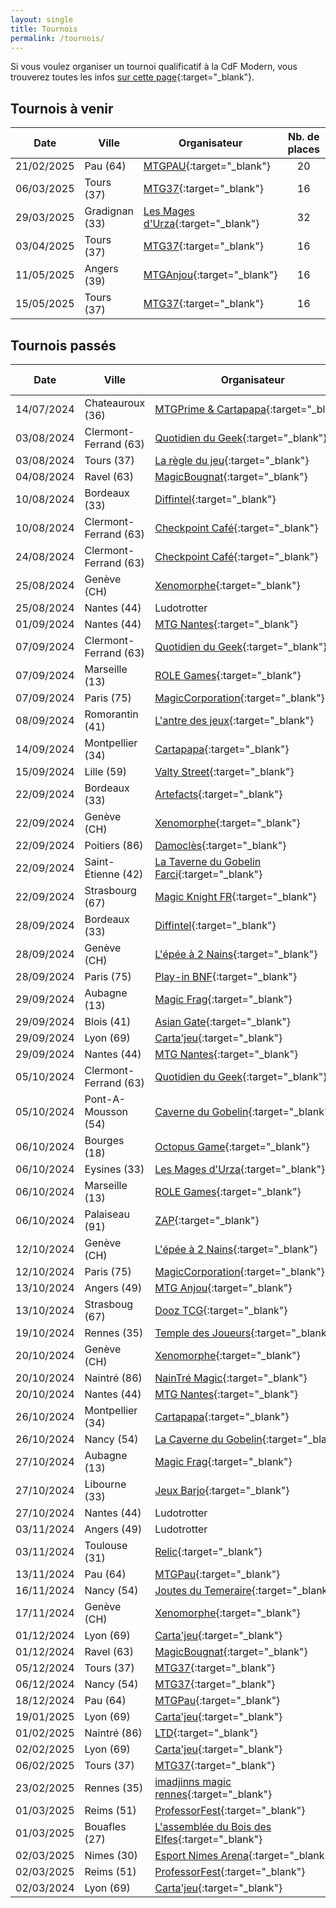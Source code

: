 ```yaml
---
layout: single
title: Tournois
permalink: /tournois/
---
```


Si vous voulez organiser un tournoi qualificatif à la CdF Modern, vous trouverez toutes les infos [sur cette page](/organiser-un-qualifier/){:target="_blank"}.

## Tournois à venir

| Date | Ville | Organisateur | Nb. de places | Inscription |
| - | - | - | :-: | - |
| 21/02/2025 | Pau (64) | [MTGPAU](https://www.facebook.com/mtgpau/){:target="_blank"} | 20 | [Facebook](https://www.facebook.com/mtgpau/posts/pfbid0kcVL7hF9MPW832Wvfoqtimw5AXPE45gYmrBSmsTBPtdyKnpDAtaWd5xvhRa5JfGFl){:target="_blank"} |
| 06/03/2025 | Tours (37) | [MTG37](https://discord.gg/tq2RzCJBbZ){:target="_blank"} | 16 | [Discord](https://discord.gg/tq2RzCJBbZ){:target="_blank"} |
| 29/03/2025 | Gradignan (33) | [Les Mages d'Urza](https://discord.gg/PTeFDRPfKk){:target="_blank"} | 32 | [HelloAsso](https://www.helloasso.com/associations/les-mages-d-urza/evenements/urza-series-open-cdf-modern){:target="_blank"} |
| 03/04/2025 | Tours (37) | [MTG37](https://discord.gg/tq2RzCJBbZ){:target="_blank"} | 16 | [Discord](https://discord.gg/tq2RzCJBbZ){:target="_blank"} |
| 11/05/2025 | Angers (39) | [MTGAnjou](https://www.helloasso.com/associations/mtg-anjou){:target="_blank"} | 16 | [HelloAsso](https://www.helloasso.com/associations/mtg-anjou/evenements/open-cdf-dc-mtg-anjou){:target="_blank"} |
| 15/05/2025 | Tours (37) | [MTG37](https://discord.gg/tq2RzCJBbZ){:target="_blank"} | 16 | [Discord](https://discord.gg/tq2RzCJBbZ){:target="_blank"} |

## Tournois passés

| Date | Ville | Organisateur | Nb. de joueurs | Top 8 |
| - | - | - | :-: | - |
| 14/07/2024 | Chateauroux (36) | [MTGPrime&nbsp;&&nbsp;Cartapapa](https://discord.gg/eExwuHvzRr){:target="_blank"} |  80 | [MTGTop8](https://www.mtgtop8.com/event?e=57423){:target="_blank"} |
| 03/08/2024 | Clermont-Ferrand (63) | [Quotidien du Geek](https://lequotidiendugeek.fr/){:target="_blank"} | 27 | [MTGTop8](https://www.mtgtop8.com/event?e=58177){:target="_blank"} |
| 03/08/2024 | Tours (37) | [La règle du jeu](https://www.facebook.com/Laregledujeu37/){:target="_blank"} | 13 | N/A |
| 04/08/2024 | Ravel (63) | [MagicBougnat](https://www.facebook.com/MagicBougnat/){:target="_blank"} | 20 | [MTGTop8](https://www.mtgtop8.com/event?e=58421){:target="_blank"} |
| 10/08/2024 | Bordeaux (33) | [Diffintel](https://www.facebook.com/Difintelbordeaux/){:target="_blank"} | 19 | [MTGTop8](https://www.mtgtop8.com/event?e=58337){:target="_blank"} |
| 10/08/2024 | Clermont-Ferrand (63) | [Checkpoint Café](https://www.facebook.com/lecheckpointcafe){:target="_blank"} | 22 | N/A |
| 24/08/2024 | Clermont-Ferrand (63) | [Checkpoint Café](https://www.facebook.com/lecheckpointcafe){:target="_blank"} | 21 | N/A |
| 25/08/2024 | Genève (CH) | [Xenomorphe](https://xenomorphe.ch/){:target="_blank"} |  33 | [MTGTop8](https://www.mtgtop8.com/event?e=58865){:target="_blank"} |
| 25/08/2024 | Nantes (44) | Ludotrotter |  25 | N/A |
| 01/09/2024 | Nantes (44) | [MTG Nantes](https://discord.gg/UrcA6QRy2d){:target="_blank"} |  31 | [MTGTop8](https://www.mtgtop8.com/event?e=59108){:target="_blank"} |
| 07/09/2024 | Clermont-Ferrand (63) | [Quotidien du Geek](https://lequotidiendugeek.fr/){:target="_blank"} | 14 | N/A |
| 07/09/2024 | Marseille (13) | [ROLE Games](https://www.facebook.com/rolegamesmarseille){:target="_blank"} | 9 | N/A |
| 07/09/2024 | Paris (75) | [MagicCorporation](http://www.magiccorporation.com){:target="_blank"} | 28 | N/A |
| 08/09/2024 | Romorantin (41) | [L'antre des jeux](https://lantredesjeux.fr/){:target="_blank"} | 16 | N/A |
| 14/09/2024 | Montpellier (34) | [Cartapapa](https://linktr.ee/cartapapa){:target="_blank"} | 19 | [MTGTop8](https://www.mtgtop8.com/event?e=59597){:target="_blank"} |
| 15/09/2024 | Lille (59) | [Valty Street](https://www.facebook.com/ValtyStreet/){:target="_blank"} | 26 | N/A |
| 22/09/2024 | Bordeaux (33) | [Artefacts](https://discord.gg/tbzHdf4Hvm){:target="_blank"} | 24 | [MTGTop8](https://www.mtgtop8.com/event?e=59745){:target="_blank"} |
| 22/09/2024 | Genève (CH) | [Xenomorphe](https://xenomorphe.ch/){:target="_blank"} |  22 | [MTGTop8](https://www.mtgtop8.com/event?e=59752){:target="_blank"} |
| 22/09/2024 | Poitiers (86) | [Damoclès](https://discord.gg/samEF8G9yR){:target="_blank"} | 19 | [MTGTop8](https://www.mtgtop8.com/event?e=59739){:target="_blank"} |
| 22/09/2024 | Saint-Étienne (42) | [La Taverne du Gobelin Farci](https://event.augobelinfarci.com/){:target="_blank"} | 18 | N/A |
| 22/09/2024 | Strasbourg (67) | [Magic Knight FR](https://www.facebook.com/profile.php?id=61553560765100){:target="_blank"} | 36 | [MTGTop8](https://www.mtgtop8.com/event?e=59804&f=MO){:target="_blank"} |
| 28/09/2024 | Bordeaux (33) | [Diffintel](https://www.facebook.com/Difintelbordeaux/){:target="_blank"} | 17 | [MTGTop8](https://www.mtgtop8.com/event?e=60101){:target="_blank"} |
| 28/09/2024 | Genève (CH) | [L'épée à 2 Nains](https://2nains.ch){:target="_blank"} | 11 | N/A |
| 28/09/2024 | Paris (75) | [Play-in BNF](https://www.play-in.com/){:target="_blank"} | 30 | N/A |
| 29/09/2024 | Aubagne (13) | [Magic Frag](https://www.facebook.com/magicfrag){:target="_blank"} |  15 | [MTGTop8](https://www.mtgtop8.com/event?e=59956&f=MO){:target="_blank"} |
| 29/09/2024 | Blois (41) | [Asian Gate](https://www.facebook.com/ASIANGATE41/){:target="_blank"} |  18 | [MTGTop8](https://www.mtgtop8.com/event?e=60285){:target="_blank"} |
| 29/09/2024 | Lyon (69) | [Carta'jeu](https://cartajeu.com/){:target="_blank"} | 23 | [MTGTop8](https://www.mtgtop8.com/event?e=60040&f=MO){:target="_blank"} |
| 29/09/2024 | Nantes (44) | [MTG Nantes](https://discord.gg/UrcA6QRy2d){:target="_blank"} |  30 | N/A |
| 05/10/2024 | Clermont-Ferrand (63) | [Quotidien du Geek](https://lequotidiendugeek.fr/){:target="_blank"} | 12 | N/A |
| 05/10/2024 | Pont-A-Mousson (54) | [Caverne du Gobelin](https://cavernedugobelin.com/){:target="_blank"} | 24 | N/A |
| 06/10/2024 | Bourges (18) | [Octopus Game](https://octopusgame.fr/){:target="_blank"} |  22 | [MTGTop8](https://www.mtgtop8.com/event?e=60321){:target="_blank"} |
| 06/10/2024 | Eysines (33) | [Les Mages d'Urza](https://discord.gg/GHjVY44f98){:target="_blank"} |  41 | [MTGTop8](https://www.mtgtop8.com/event?e=60208){:target="_blank"} |
| 06/10/2024 | Marseille (13) | [ROLE Games](https://www.facebook.com/rolegamesmarseille){:target="_blank"} | 13 | [MTGTop8](https://www.mtgtop8.com/event?e=60328){:target="_blank"} |
| 06/10/2024 | Palaiseau (91) | [ZAP](https://www.facebook.com/arpenteursdepalaiseau/){:target="_blank"} | ?? | N/A |
| 12/10/2024 | Genève (CH) | [L'épée à 2 Nains](https://2nains.ch){:target="_blank"} | 11 | N/A |
| 12/10/2024 | Paris (75) | [MagicCorporation](http://www.magiccorporation.com){:target="_blank"} | 32 | [MTGTop8](https://www.mtgtop8.com/event?e=60571&f=MO){:target="_blank"} |
| 13/10/2024 | Angers (49) | [MTG Anjou](https://discord.gg/27dY6XrpwJ){:target="_blank"} | 22 | [MTGTop8](https://www.mtgtop8.com/event?e=60517&f=MO){:target="_blank"} |
| 13/10/2024 | Strasboug (67) | [Dooz TCG](https://www.facebook.com/DoozTCG/){:target="_blank"} | 20 | [MTGTop8](https://www.mtgtop8.com/event?e=60543&f=MO){:target="_blank"} |
| 19/10/2024 | Rennes (35) | [Temple des Joueurs](https://www.facebook.com/LeTempledesJoueursRennes/){:target="_blank"} | 21 | N/A |
| 20/10/2024 | Genève (CH) | [Xenomorphe](https://xenomorphe.ch/){:target="_blank"} |  19 | N/A |
| 20/10/2024 | Naintré (86) | [NainTré Magic](https://www.facebook.com/NainTreMagic){:target="_blank"} | 10 | N/A |
| 20/10/2024 | Nantes (44) | [MTG Nantes](https://discord.gg/UrcA6QRy2d){:target="_blank"} | 30 | [MTGTop8](https://mtgtop8.com/event?e=60771&f=MO){:target="_blank"} |
| 26/10/2024 | Montpellier (34) | [Cartapapa](https://linktr.ee/cartapapa){:target="_blank"} | 22 | [MTGTop8](https://www.mtgtop8.com/event?e=61061&f=MO){:target="_blank"} |
| 26/10/2024 | Nancy (54) | [La Caverne du Gobelin](https://cavernedugobelin.com/){:target="_blank"} | 23 | N/A |
| 27/10/2024 | Aubagne (13) | [Magic Frag](https://www.facebook.com/magicfrag){:target="_blank"} |  13 | N/A |
| 27/10/2024 | Libourne (33) | [Jeux Barjo](https://discord.gg/sW9HAk7h){:target="_blank"} | 15 | [MTGTop8](https://www.mtgtop8.com/event?e=61047&f=MO){:target="_blank"} |
| 27/10/2024 | Nantes (44) | Ludotrotter | 12 | [MTGTop8](https://www.mtgtop8.com/event?e=61121&f=MO){:target="_blank"} |
| 03/11/2024 | Angers (49) | Ludotrotter | 10 | N/A |
| 03/11/2024 | Toulouse (31) | [Relic](https://www.relictcgtour.com/){:target="_blank"} | 128 | [MTGTop8](https://www.mtgtop8.com/event?e=61351&f=MO){:target="_blank"} |
| 13/11/2024 | Pau (64) | [MTGPau](https://discord.gg/7rvzvvmj){:target="_blank"} | 12 | N/A |
| 16/11/2024 | Nancy (54) | [Joutes du Temeraire](https://www.joutesdutemeraire.fr/){:target="_blank"} | 17 | [MTGTop8](https://www.mtgtop8.com/event?e=61726&f=MO){:target="_blank"} |
| 17/11/2024 | Genève (CH) | [Xenomorphe](https://xenomorphe.ch/){:target="_blank"} | 36 | N/A |
| 01/12/2024 | Lyon (69) | [Carta'jeu](https://cartajeu.com/){:target="_blank"} |  19 | N/A |
| 01/12/2024 | Ravel (63) | [MagicBougnat](https://www.facebook.com/MagicBougnat/){:target="_blank"} | 18 | [MTGTop8](https://www.mtgtop8.com/event?e=62249&f=MO){:target="_blank"} |
| 05/12/2024 | Tours (37) | [MTG37](https://discord.gg/tq2RzCJBbZ){:target="_blank"} | 10 | N/A |
| 06/12/2024 | Nancy (54) | [MTG37](https://arcadia-jeux.com/){:target="_blank"} | 12 | [MTGTop8](https://www.mtgtop8.com/event?e=62804){:target="_blank"} |
| 18/12/2024 | Pau (64) | [MTGPau](https://discord.gg/7rvzvvmj){:target="_blank"} | 18 | N/A |
| 19/01/2025 | Lyon (69) | [Carta'jeu](https://cartajeu.com/){:target="_blank"} | 15 | [MTGTop8](https://www.mtgtop8.com/event?e=63844){:target="_blank"} |
| 01/02/2025 | Naintré (86) | [LTD](https://discord.gg/speS4khZwH){:target="_blank"} | 21 | N/A |
| 02/02/2025 | Lyon (69) | [Carta'jeu](https://cartajeu.com/){:target="_blank"} | 15 | [MTGTop8](https://www.mtgtop8.com/event?e=643934){:target="_blank"} |
| 06/02/2025 | Tours (37) | [MTG37](https://discord.gg/tq2RzCJBbZ){:target="_blank"} | 9 | N/A |
| 23/02/2025 | Rennes (35) | [imadjinns magic rennes](https://www.helloasso.com/associations/imadjinns-magic-rennes){:target="_blank"} | 15 | N/A |
| 01/03/2025 | Reims (51) | [ProfessorFest](https://discord.gg/dpnBBQJSHA){:target="_blank"} | 77 | [MTGTop8](https://www.mtgtop8.com/event?e=65501&f=MO){:target="_blank"} |
| 01/03/2025 | Bouafles (27) | [L'assemblée du Bois des Elfes](https://www.helloasso.com/associations/l-assemblee-du-bois-des-elfes){:target="_blank"} | 13 | [MTGTop8](https://www.mtgtop8.com/event?e=65710&f=MO){:target="_blank"} |
| 02/03/2025 | Nimes (30) | [Esport Nimes Arena](esportnimesarena.fr){:target="_blank"} | 11 | N/A |
| 02/03/2025 | Reims (51) | [ProfessorFest](https://discord.gg/dpnBBQJSHA){:target="_blank"} | 73 | [MTGTop8](https://www.mtgtop8.com/event?e=65732&f=MO){:target="_blank"} |
| 02/03/2024 | Lyon (69) | [Carta'jeu](https://cartajeu.com/){:target="_blank"} | 17 | [MTGTop8](https://www.mtgtop8.com/event?e=65519&f=MO){:target="_blank"} |
